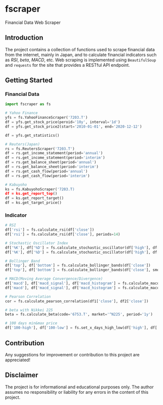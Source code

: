 # fscraper
Financial Data Web Scraper

## Introduction
The project contains a collection of functions used to scrape financial data from the internet, mainly in Japan, and to calculate financial indicators such as *RSI*, *beta*, *MACD*, etc. Web scraping is implemented using `BeautifulSoup` and `requests` for the site that provides a RESTful API endpoint.

## Getting Started 
### Financial Data
```python
import fscraper as fs

# Yahoo Finance
yfs = fs.YahooFinanceScraper('7203.T')
df = yfs.get_stock_price(peroid='10y', interval='1d')
df = yfs.get_stock_price2(start='2010-01-01', end='2020-12-12')

df = yfs.get_statistics()

# Reuters(Japan)
rs = fs.ReutersScraper('7203.T')
df = rs.get_income_statement(period='annual')
df = rs.get_income_statement(period='interim')
df = rs.get_balance_sheet(period='annual')
df = rs.get_balance_sheet(period='interim')
df = rs.get_cash_flow(period='annual')
df = rs.get_cash_flow(period='interim')

# Kabuyoho
ks = fs.KabuyohoScraper('7203.T)
df = ks.get_report_top()
df = ks.get_report_target()
df = ks.get_target_price()
```

### Indicator
```python
# RSI
df['rsi'] = fs.calculate_rsi(df['close'])
df['rsi'] = fs.calculate_rsi(df['close'], periods=14)

# Stochastic Oscillator Index
df['%K'], df['%D'] = fs.calculate_stochastic_oscillator(df['high'], df['low'], df['close'])
df['%K'], df['%D'] = fs.calculate_stochastic_oscillator(df['high'], df['low'], df['close'], k_period=14, d_period=3)

# Bollinger Band
df['top'], df['bottom'] = fs.calculate_bollinger_bands(df['close'])
df['top'], df['bottom'] = fs.calculate_bollinger_bands(df['close'], smooth_period=20, standard_deviation=2)

# MACD(Moving Average Convergence/Divergence)
df['macd'], df['macd_signal'], df['macd_histogram'] = fs.calculate_macd(df['close'])
df['macd'], df['macd_signal'], df['macd_histogram'] = fs.calculate_macd(df['close'], short_periods=12, long_periods=26, signal_periods=9)

# Pearson Correlation
cor = fs.calculate_pearson_correlation(df1['close'], df2['close'])

# beta with Nikkei 225
beta = fs.calculate_beta(code='6753.T', market='^N225', period='1y')

# 100 days min&max price
df['100-high'], df['100-low'] = fs.set_x_days_high_low(df['high'], df['low'], window=100)
```

## Contribution
Any suggestions for improvement or contribution to this project are appreciated! 

## Disclaimer
The project is for informational and educational purposes only. The author assumes no responsibility or liability for any errors in the content of this project. 
